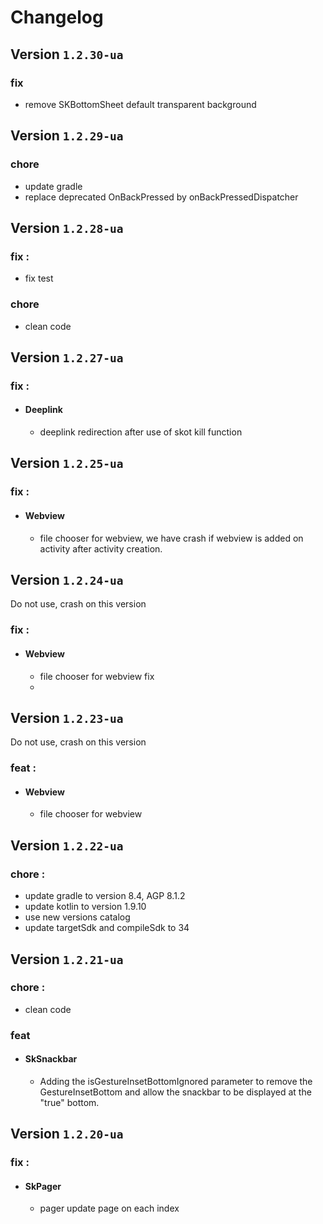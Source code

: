 # Changelog

## Version `1.2.30-ua`
### fix
- remove SKBottomSheet default transparent background

## Version `1.2.29-ua`
### chore
  - update gradle
  - replace deprecated OnBackPressed by onBackPressedDispatcher

## Version `1.2.28-ua`
### fix :
  - fix test
### chore
  - clean code

## Version `1.2.27-ua`
### fix :
- #### Deeplink
  - deeplink redirection after use of skot kill function

## Version `1.2.25-ua`
### fix :
- #### Webview
  - file chooser for webview, we have crash if webview is added on activity after activity creation.

## Version `1.2.24-ua`
Do not use, crash on this version
### fix :
- #### Webview
  - file chooser for webview fix
  - 
## Version `1.2.23-ua`
Do not use, crash on this version
### feat : 
- #### Webview
  - file chooser for webview


## Version `1.2.22-ua`
### chore : 
- update gradle to version 8.4, AGP 8.1.2
- update kotlin to version 1.9.10
- use new versions catalog
- update targetSdk and compileSdk to 34

## Version `1.2.21-ua`
### chore : 
- clean code
### feat
- #### SkSnackbar 
  - Adding the isGestureInsetBottomIgnored parameter to remove the GestureInsetBottom and allow the snackbar to be displayed at the "true" bottom.

## Version `1.2.20-ua`
### fix :
- #### SkPager
  - pager update page on each index